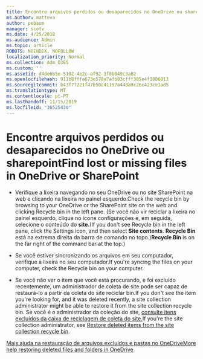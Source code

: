 ```yaml
---
title: Encontre arquivos perdidos ou desaparecidos no OneDrive ou sharepoint
ms.author: matteva
author: pebaum
manager: scotv
ms.date: 4/25/2018
ms.audience: Admin
ms.topic: article
ROBOTS: NOINDEX, NOFOLLOW
localization_priority: Normal
ms.collection: Adm_O365
ms.custom: ''
ms.assetid: d4de6b5e-5102-4e2c-af92-1f8b049c3a02
ms.openlocfilehash: 911b8fffa673e578a7afb83cfff305e4f1806013
ms.sourcegitcommit: b43f77221f47b50c41197a448a9c26c423ce1ad5
ms.translationtype: MT
ms.contentlocale: pt-PT
ms.lasthandoff: 11/15/2019
ms.locfileid: "36525430"
---
```

# <a name="find-lost-or-missing-files-in-onedrive-or-sharepoint"></a><span data-ttu-id="b88d7-102">Encontre arquivos perdidos ou desaparecidos no OneDrive ou sharepoint</span><span class="sxs-lookup"><span data-stu-id="b88d7-102">Find lost or missing files in OneDrive or SharePoint</span></span>

- <span data-ttu-id="b88d7-103">Verifique a lixeira navegando no seu OneDrive ou no site SharePoint na web e clicando na lixeira no painel esquerdo.</span><span class="sxs-lookup"><span data-stu-id="b88d7-103">Check the recycle bin by browsing to your OneDrive or the SharePoint site on the web and clicking Recycle bin in the left pane.</span></span> <span data-ttu-id="b88d7-104">(Se você não vir reciclar a lixeira no painel esquerdo, clique no ícone configurações e, em seguida, selecione o conteúdo do **site.**</span><span class="sxs-lookup"><span data-stu-id="b88d7-104">(If you don't see Recycle bin in the left pane, click the Settings icon, and then select **Site contents**.</span></span> <span data-ttu-id="b88d7-105">**Recycle Bin** está na extrema direita da barra de comando no topo.)</span><span class="sxs-lookup"><span data-stu-id="b88d7-105">**Recycle Bin** is on the far right of the command bar at the top.)</span></span> 
    
- <span data-ttu-id="b88d7-106">Se você estiver sincronizando os arquivos em seu computador, verifique a lixeira no seu computador.</span><span class="sxs-lookup"><span data-stu-id="b88d7-106">If you're syncing the files on your computer, check the Recycle bin on your computer.</span></span> 
    
- <span data-ttu-id="b88d7-107">Se você não ver o item que você está procurando, e foi excluído recentemente, um administrador de coleta de site pode ser capaz de restaurá-lo a partir da coleta do site reciclar bin.</span><span class="sxs-lookup"><span data-stu-id="b88d7-107">If you don't see the item you're looking for, and it was deleted recently, a site collection administrator might be able to restore it from the site collection recycle bin.</span></span> <span data-ttu-id="b88d7-108">Se você é o administrador da coleção do site, [consulte itens excluídos da caixa de reciclagem de coleta do site.](https://go.microsoft.com/fwlink/?linkid=866439)</span><span class="sxs-lookup"><span data-stu-id="b88d7-108">If you're the site collection administrator, see [Restore deleted items from the site collection recycle bin](https://go.microsoft.com/fwlink/?linkid=866439).</span></span>
    
[<span data-ttu-id="b88d7-109">Mais ajuda na restauração de arquivos excluídos e pastas no OneDrive</span><span class="sxs-lookup"><span data-stu-id="b88d7-109">More help restoring deleted files and folders in OneDrive</span></span>](https://go.microsoft.com/fwlink/?linkid=872872)
  


